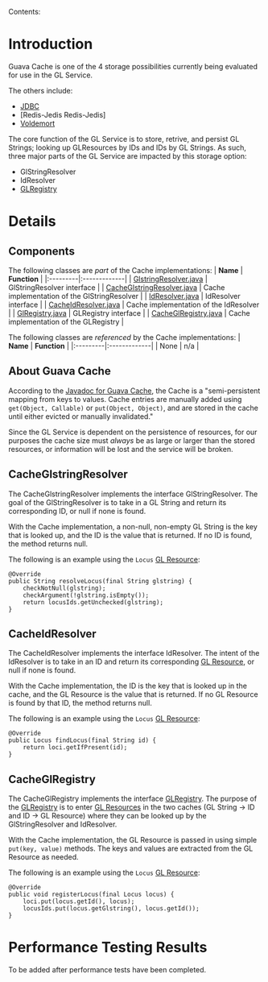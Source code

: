 Contents:


# Introduction #

Guava Cache is one of the 4 storage possibilities currently being evaluated for use in the GL Service.

The others include:
  * [JDBC](JDBC.md)
  * [Redis-Jedis Redis-Jedis]
  * [Voldemort](Voldemort.md)

The core function of the GL Service is to store, retrive, and persist GL Strings; looking up GLResources by IDs and IDs by GL Strings.
As such, three major parts of the GL Service are impacted by this storage option:
  * GlStringResolver
  * IdResolver
  * [GLRegistry](GLRegistry.md)

# Details #

## Components ##

The following classes are _part_ of the Cache implementations:
| **Name** | **Function** |
|:---------|:-------------|
| [GlstringResolver.java](http://code.google.com/p/genotype-list/source/browse/trunk/gl-service/src/main/java/org/immunogenomics/gl/service/GlstringResolver.java) | GlStringResolver interface |
| [CacheGlstringResolver.java](http://code.google.com/p/genotype-list/source/browse/trunk/gl-service/src/main/java/org/immunogenomics/gl/service/cache/CacheGlstringResolver.java) | Cache implementation of the GlStringResolver |
| [IdResolver.java](http://code.google.com/p/genotype-list/source/browse/trunk/gl-service/src/main/java/org/immunogenomics/gl/service/IdResolver.java) | IdResolver interface |
| [CacheIdResolver.java](http://code.google.com/p/genotype-list/source/browse/trunk/gl-service/src/main/java/org/immunogenomics/gl/service/cache/CacheIdResolver.java) | Cache implementation of the IdResolver |
| [GlRegistry.java](http://code.google.com/p/genotype-list/source/browse/trunk/gl-service/src/main/java/org/immunogenomics/gl/service/GlRegistry.java) | GLRegistry interface |
| [CacheGlRegistry.java](http://code.google.com/p/genotype-list/source/browse/trunk/gl-service/src/main/java/org/immunogenomics/gl/service/cache/CacheGlRegistry.java) | Cache implementation of the GLRegistry |

The following classes are _referenced_ by the Cache implementations:
| **Name** | **Function** |
|:---------|:-------------|
| None | n/a |

## About Guava Cache ##

According to the [Javadoc for Guava Cache](http://docs.guava-libraries.googlecode.com/git/javadoc/com/google/common/cache/Cache.html), the Cache is a "semi-persistent mapping from keys to values. Cache entries are manually added using `get(Object, Callable)` or `put(Object, Object)`, and are stored in the cache until either evicted or manually invalidated."

Since the GL Service is dependent on the persistence of resources, for our purposes the cache size must _always_ be as large or larger than the stored resources, or information will be lost and the service will be broken.

## CacheGlstringResolver ##

The CacheGlstringResolver implements the interface GlStringResolver. The goal of the GlStringResolver is to take in a GL String and return its corresponding ID, or null if none is found.

With the Cache implementation, a non-null, non-empty GL String is the key that is looked up, and the ID is the value that is returned. If no ID is found, the method returns null.

The following is an example using the `Locus` [GL Resource](GLResources.md):

```
@Override
public String resolveLocus(final String glstring) {
    checkNotNull(glstring);
    checkArgument(!glstring.isEmpty());
    return locusIds.getUnchecked(glstring);
}
```

## CacheIdResolver ##

The CacheIdResolver implements the interface IdResolver. The intent of the IdResolver is to take in an ID and return its corresponding [GL Resource](GLResources.md), or null if none is found.

With the Cache implementation, the ID is the key that is looked up in the cache, and the GL Resource is the value that is returned. If no GL Resource is found by that ID, the method returns null.

The following is an example using the `Locus` [GL Resource](GLResources.md):

```
@Override
public Locus findLocus(final String id) {
    return loci.getIfPresent(id);
}
```

## CacheGlRegistry ##

The CacheGlRegistry implements the interface [GLRegistry](GLRegistry.md). The purpose of the [GLRegistry](GLRegistry.md) is to enter [GL Resources](GLResources.md) in the two caches (GL String -> ID and ID -> GL Resource) where they can be looked up by the GlStringResolver and IdResolver.

With the Cache implementation, the GL Resource is passed in using simple `put(key, value)` methods. The keys and values are extracted from the GL Resource as needed.

The following is an example using the `Locus` [GL Resource](GLResources.md):

```
@Override
public void registerLocus(final Locus locus) {
    loci.put(locus.getId(), locus);
    locusIds.put(locus.getGlstring(), locus.getId());
}
```

# Performance Testing Results #

To be added after performance tests have been completed.